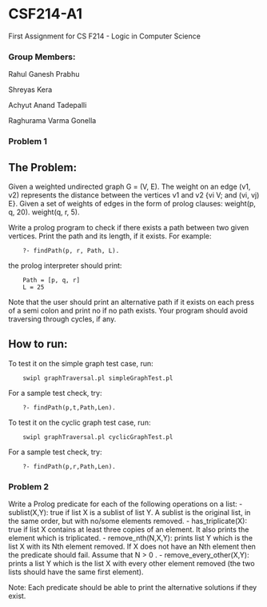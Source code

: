 # CSF214-A1
First Assignment for CS F214 - Logic in Computer Science

### Group Members:

Rahul Ganesh Prabhu

Shreyas Kera

Achyut Anand Tadepalli

Raghurama Varma Gonella

### Problem 1

## The Problem:
Given a weighted undirected graph G = (V, E). The weight on an edge (v1, v2) represents the distance between the vertices v1 and v2 {vi V; and (vi, vj) E}. Given a set of weights of edges in the form of prolog clauses:
weight(p, q, 20).
weight(q, r, 5).

Write a prolog program to check if there exists a path between two given vertices. Print the path and its length, if it exists. For example:

        ?- findPath(p, r, Path, L).

the prolog interpreter should print:

        Path = [p, q, r]
        L = 25

Note that the user should print an alternative path if it exists on each press of a semi colon and print no if no path exists.
Your program should avoid traversing through cycles, if any.

## How to run:
To test it on the simple graph test case, run:

        swipl graphTraversal.pl simpleGraphTest.pl

For a sample test check, try:

        ?- findPath(p,t,Path,Len).

To test it on the cyclic graph test case, run:

        swipl graphTraversal.pl cyclicGraphTest.pl

For a sample test check, try:

        ?- findPath(p,r,Path,Len).

### Problem 2

Write a Prolog predicate for each of the following operations on a list:
    - sublist(X,Y): true if list X is a sublist of list Y. A sublist is the original list, in the same order, but with no/some elements removed. 
    - has_triplicate(X): true if list X contains at least three copies of an element. It also prints the element which is triplicated.
    - remove_nth(N,X,Y): prints list Y which is the list X with its Nth element removed. If X does not have an Nth element then the predicate should fail. Assume that N > 0 .
    - remove_every_other(X,Y): prints a list Y which is the list X with every other element removed (the two lists should have the same first element). 

Note: Each predicate should be able to print the alternative solutions if they exist.